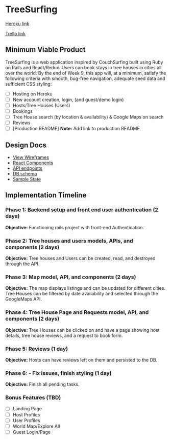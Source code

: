 # TreeSurfing

[Heroku link][heroku] 

[Trello link][trello]

[heroku]: http://www.herokuapp.com
[trello]: trello

## Minimum Viable Product

TreeSurfing is a web application inspired by CouchSurfing built using Ruby on Rails and React/Redux. Users can book stays in tree houses in cities all over the world. By the end of Week 9, this app will, at a minimum, satisfy the following criteria with smooth, bug-free navigation, adequate seed data and sufficient CSS styling:

- [ ] Hosting on Heroku
- [ ] New account creation, login, (and guest/demo login)
- [ ] Hosts/Tree Houses (Users)
- [ ] Bookings
- [ ] Tree House search (by location & availability) & Google Maps on search
- [ ] Reviews
- [ ] [Production README] **Note:** Add link to production README

## Design Docs
* [View Wireframes][wireframes]
* [React Components][components]
* [API endpoints][api-endpoints]
* [DB schema][schema]
* [Sample State][sample-state]

[wireframes]: docs/wireframes
[components]: docs/component-hierarchy.md
[api-endpoints]: docs/api-endpoints.md
[schema]: docs/schema.md
[sample-state]: docs/sample-state.md

## Implementation Timeline

### Phase 1: Backend setup and front end user authentication (2 days)

**Objective:** Functioning rails project with front-end Authentication.

### Phase 2: Tree houses and users models, APIs, and components (2 days)

**Objective:** Tree houses and Users can be created, read, and destroyed through the API.

### Phase 3: Map model, API, and components (2 days)

**Objective:**  The map displays listings and can be updated for different cities. Tree Houses can be filtered by date availability and selected through the GoogleMaps API.

### Phase 4: Tree House Page and Requests model, API, and components  (2 days)

**Objective:** Tree Houses can be clicked on and have a page showing host details, tree house reviews, and a request to book form.

### Phase 5: Reviews (1 day)

**Objective:** Hosts can have reviews left on them and persisted to the DB.

### Phase 6: - Fix issues, finish styling (1 day)

**Objective:** Finish all pending tasks.

### Bonus Features (TBD)
- [ ] Landing Page
- [ ] Host Profiles
- [ ] User Profiles
- [ ] World Map/Explore All
- [ ] Guest Login/Page
